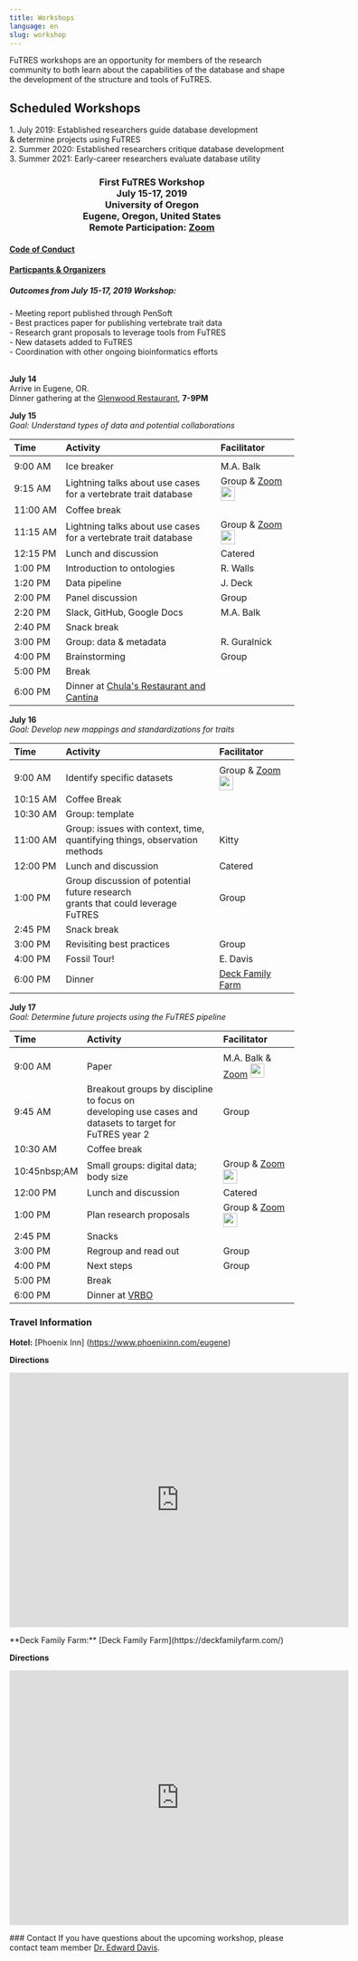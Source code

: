 ```yaml
---
title: Workshops
language: en
slug: workshop
---
```

FuTRES workshops are an opportunity for members of the research community to both learn about the capabilities of the database and shape the development of the structure and tools of FuTRES.

## Scheduled Workshops
<p>1. July 2019: Established researchers guide database development <br>   & determine projects using FuTRES<br>
2. Summer 2020: Established researchers critique database development<br>
3. Summer 2021: Early-career researchers evaluate database utility</p>
<h3 style="text-align: center;" markdown="1">
First FuTRES Workshop<br>
July 15-17, 2019<br>
University of Oregon<br>
Eugene, Oregon, United States<br>
Remote Participation: <a href="https://arizona.zoom.us/j/703642783">Zoom</a><br>
</h3>

<h4><a href="https://futres.org/codeofconduct/">Code of Conduct</a></h4>
<h4><a href="https://futres.org/biosketch/">Particpants & Organizers</a></h4>

<h5>Outcomes from July 15-17, 2019 Workshop:</h5>
- Meeting report published through PenSoft<br>
- Best practices paper for publishing vertebrate trait data<br>
- Research grant proposals to leverage tools from FuTRES<br>
- New datasets added to FuTRES<br>
- Coordination with other ongoing bioinformatics efforts<br>
<br>

**July 14**<br>
Arrive in Eugene, OR.<br>
Dinner gathering at the <a href="http://www.glenwoodrestaurants.com">Glenwood Restaurant</a>, <b>7-9PM</b><br>


**July 15**<br>
*Goal: Understand types of data and potential collaborations*

| Time | Activity | Facilitator |
| :--- | :--- | :--- |
| <img width=50/>|<img width=700/>|<img width=250/>|
| 9:00&nbsp;AM | Ice breaker | M.A. Balk |
| 9:15&nbsp;AM | Lightning talks about use cases for a vertebrate trait database | Group & <a href="https://arizona.zoom.us/j/703642783">Zoom</a> <img src="/media/vidicon.jpeg" width="25"> |
| 11:00&nbsp;AM | Coffee break | |
| 11:15&nbsp;AM | Lightning talks about use cases for a vertebrate trait database | Group & <a href="https://arizona.zoom.us/j/703642783">Zoom</a> <img src="/media/vidicon.jpeg" width="25"> |
| 12:15&nbsp;PM | Lunch and discussion | Catered |
| 1:00&nbsp;PM | Introduction to ontologies | R. Walls |
| 1:20&nbsp;PM | Data pipeline | J. Deck |
| 2:00&nbsp;PM | Panel discussion | Group |
| 2:20&nbsp;PM | Slack, GitHub, Google Docs | M.A. Balk |
| 2:40&nbsp;PM | Snack break | |
| 3:00&nbsp;PM | Group: data & metadata | R. Guralnick |
| 4:00&nbsp;PM | Brainstorming | Group |
| 5:00&nbsp;PM | Break ||
| 6:00&nbsp;PM | Dinner at <a href="https://chulas-cantina.com/">Chula's Restaurant and Cantina</a> ||

**July 16**<br>
*Goal: Develop new mappings and standardizations for traits*

| Time | Activity | Facilitator |
| :--- | :--- | :--- |
|<img width=50/>|<img width=700/>|<img width=250/>|
| 9:00&nbsp;AM | Identify specific datasets | Group & <a href="https://arizona.zoom.us/j/703642783">Zoom</a> <img src="/media/vidicon.jpeg" width="25"> |
| 10:15&nbsp;AM | Coffee Break | |
| 10:30&nbsp;AM | Group: template | |
| 11:00&nbsp;AM | Group: issues with context, time, quantifying things, observation methods | Kitty |
| 12:00&nbsp;PM | Lunch and discussion | Catered |
| 1:00&nbsp;PM | Group discussion of potential future research <br> grants that could leverage FuTRES | Group |
| 2:45&nbsp;PM | Snack break | |
| 3:00&nbsp;PM | Revisiting best practices | Group |
| 4:00&nbsp;PM | Fossil Tour! | E. Davis |
| 6:00&nbsp;PM | Dinner | <a href="https://deckfamilyfarm.com/">Deck Family Farm</a> |


**July 17**<br>
*Goal: Determine future projects using the FuTRES pipeline*

| Time | Activity | Facilitator |
| :--- | :--- | :--- |
| <img width=50/>|<img width=700/>|<img width=250/>|
| 9:00&nbsp;AM | Paper | M.A. Balk & <a href="https://arizona.zoom.us/j/703642783">Zoom</a> <img src="/media/vidicon.jpeg" width="25"> |
| 9:45&nbsp;AM | Breakout groups by discipline to focus on <br> developing use cases and datasets to target for <br> FuTRES year 2 | Group |
| 10:30&nbsp;AM | Coffee break | |
| 10:45nbsp;AM | Small groups: digital data; body size | Group & <a href="https://arizona.zoom.us/j/703642783">Zoom</a> <img src="/media/vidicon.jpeg" width="25">|
| 12:00&nbsp;PM | Lunch and discussion | Catered |
| 1:00&nbsp;PM | Plan research proposals | Group & <a href="https://arizona.zoom.us/j/703642783">Zoom</a> <img src="/media/vidicon.jpeg" width="25"> |
| 2:45&nbsp;PM | Snacks | |
| 3:00&nbsp;PM | Regroup and read out | Group |
| 4:00&nbsp;PM | Next steps | Group |
| 5:00&nbsp;PM | Break ||
| 6:00&nbsp;PM | Dinner at <a href="https://goo.gl/maps/mAzviYZJfwQLLWmw7">VRBO</a> ||


### Travel Information
**Hotel:** [Phoenix Inn] (https://www.phoenixinn.com/eugene)

**Directions**<br>
<iframe src="https://www.google.com/maps/embed?pb=!1m18!1m12!1m3!1d2867.6704790774124!2d-123.08183858483429!3d44.048861934773804!2m3!1f0!2f0!3f0!3m2!1i1024!2i768!4f13.1!3m3!1m2!1s0x54c11e3d99b087c3%3A0xc244865c1730869a!2sPhoenix+Inn+Suites+Eugene!5e0!3m2!1sen!2sus!4v1559322049919!5m2!1sen!2sus" width="600" height="450" frameborder="0" style="border:0" allowfullscreen></iframe>
</p>
<p>
**Deck Family Farm:** [Deck Family Farm](https://deckfamilyfarm.com/)

**Directions**<br>
<iframe src="https://www.google.com/maps/embed?pb=!1m18!1m12!1m3!1d2859.395897250202!2d-123.34815304949865!3d44.21950697900345!2m3!1f0!2f0!3f0!3m2!1i1024!2i768!4f13.1!3m3!1m2!1s0x54c1007cd9f7eb3f%3A0x9981e40e5724792f!2sDeck+Family+Farm!5e0!3m2!1sen!2sus!4v1561058765889!5m2!1sen!2sus" width="600" height="450" frameborder="0" style="border:0" allowfullscreen></iframe>
</p>
### Contact
If you have questions about the upcoming workshop, please contact team member <a href = "mailto: edavis@uoregon.edu">Dr. Edward Davis</a>.
